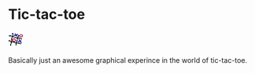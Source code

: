 # Tic-tac-toe

![Tic-tac-toe](logo32x32.png "Logo")

Basically just an awesome graphical experince in the world of tic-tac-toe.